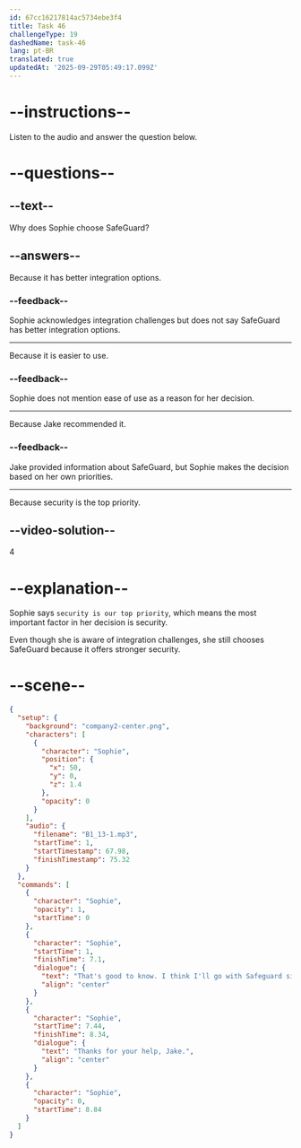 ```yaml
---
id: 67cc16217814ac5734ebe3f4
title: Task 46
challengeType: 19
dashedName: task-46
lang: pt-BR
translated: true
updatedAt: '2025-09-29T05:49:17.099Z'
---
```


<!-- (audio) Sophie: That's good to know. I think I'll go with SafeGuard since security is our top priority, but I'll keep in mind the integration challenges. -->

# --instructions--

Listen to the audio and answer the question below.

# --questions--

## --text--

Why does Sophie choose SafeGuard?  

## --answers--

Because it has better integration options.  

### --feedback--

Sophie acknowledges integration challenges but does not say SafeGuard has better integration options.  

---

Because it is easier to use.  

### --feedback--

Sophie does not mention ease of use as a reason for her decision.  

---

Because Jake recommended it.  

### --feedback--

Jake provided information about SafeGuard, but Sophie makes the decision based on her own priorities.  

---

Because security is the top priority.  

## --video-solution--

4

# --explanation--

Sophie says `security is our top priority`, which means the most important factor in her decision is security.

Even though she is aware of integration challenges, she still chooses SafeGuard because it offers stronger security.  

# --scene--

```json
{
  "setup": {
    "background": "company2-center.png",
    "characters": [
      {
        "character": "Sophie",
        "position": {
          "x": 50,
          "y": 0,
          "z": 1.4
        },
        "opacity": 0
      }
    ],
    "audio": {
      "filename": "B1_13-1.mp3",
      "startTime": 1,
      "startTimestamp": 67.98,
      "finishTimestamp": 75.32
    }
  },
  "commands": [
    {
      "character": "Sophie",
      "opacity": 1,
      "startTime": 0
    },
    {
      "character": "Sophie",
      "startTime": 1,
      "finishTime": 7.1,
      "dialogue": {
        "text": "That's good to know. I think I'll go with Safeguard since security is our top priority, but I'll keep in mind the integration challenges.",
        "align": "center"
      }
    },
    {
      "character": "Sophie",
      "startTime": 7.44,
      "finishTime": 8.34,
      "dialogue": {
        "text": "Thanks for your help, Jake.",
        "align": "center"
      }
    },
    {
      "character": "Sophie",
      "opacity": 0,
      "startTime": 8.84
    }
  ]
}
```
